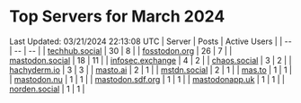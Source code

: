 # Top Servers for March 2024
Last Updated: 03/21/2024 22:13:08 UTC
| Server | Posts | Active Users |
| -- | -- | -- |
| [techhub.social](https://techhub.social/tags/PowerShell) | 30 | 8 |
| [fosstodon.org](https://fosstodon.org/tags/PowerShell) | 26 | 7 |
| [mastodon.social](https://mastodon.social/tags/PowerShell) | 18 | 11 |
| [infosec.exchange](https://infosec.exchange/tags/PowerShell) | 4 | 2 |
| [chaos.social](https://chaos.social/tags/PowerShell) | 3 | 2 |
| [hachyderm.io](https://hachyderm.io/tags/PowerShell) | 3 | 3 |
| [masto.ai](https://masto.ai/tags/PowerShell) | 2 | 1 |
| [mstdn.social](https://mstdn.social/tags/PowerShell) | 2 | 1 |
| [mas.to](https://mas.to/tags/PowerShell) | 1 | 1 |
| [mastodon.nu](https://mastodon.nu/tags/PowerShell) | 1 | 1 |
| [mastodon.sdf.org](https://mastodon.sdf.org/tags/PowerShell) | 1 | 1 |
| [mastodonapp.uk](https://mastodonapp.uk/tags/PowerShell) | 1 | 1 |
| [norden.social](https://norden.social/tags/PowerShell) | 1 | 1 |
